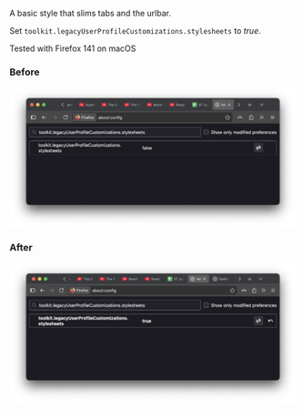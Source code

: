 A basic style that slims tabs and the urlbar.

Set `toolkit.legacyUserProfileCustomizations.stylesheets` to _true_.

Tested with Firefox 141 on macOS

### Before
![Before](./before.png "Before")


### After
![After](./after.png "After")

